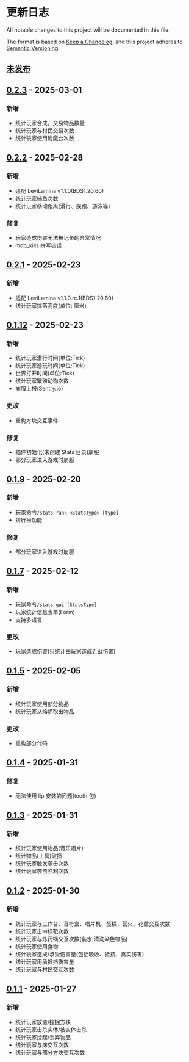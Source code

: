 # 更新日志

All notable changes to this project will be documented in this file.

The format is based on [Keep a Changelog](https://keepachangelog.com/en/1.0.0/),
and this project adheres to [Semantic Versioning](https://semver.org/spec/v2.0.0.html).

## [未发布]

## [0.2.3] - 2025-03-01

### 新增

- 统计玩家合成，交易物品数量
- 统计玩家与村民交易次数
- 统计玩家使用附魔台次数

## [0.2.2] - 2025-02-28

### 新增

- 适配 LeviLamina v1.1.0(BDS1.20.60)
- 统计玩家捕鱼次数
- 统计玩家移动距离(滑行、疾跑、游泳等)

### 修复

- 玩家造成伤害无法被记录的异常情况
- mob_kills 拼写错误

## [0.2.1] - 2025-02-23

### 新增

- 适配 LeviLamina v1.1.0.rc.1(BDS1.20.60)
- 统计玩家摔落高度(单位: 厘米)

## [0.1.12] - 2025-02-23

### 新增

- 统计玩家潜行时间(单位:Tick)
- 统计玩家游玩时间(单位:Tick)
- 世界打开时间(单位:Tick)
- 统计玩家繁殖动物次数
- 崩服上报(Sentry.io)

### 更改

- 重构方块交互事件

### 修复

- 插件初始化(未创建 Stats 目录)崩服
- 部分玩家进入游戏时崩服

## [0.1.9] - 2025-02-20

### 新增

- 玩家命令`/stats rank <StatsType> [type]`
- 排行榜功能

### 修复

- 部分玩家进入游戏时崩服

## [0.1.7] - 2025-02-12

### 新增

- 玩家命令`/stats gui [StatsType]`
- 玩家统计信息表单(Form)
- 支持多语言

### 更改

- 玩家造成伤害(只统计由玩家造成近战伤害)

## [0.1.5] - 2025-02-05

### 新增

- 统计玩家使用部分物品
- 统计玩家从熔炉取出物品

### 更改

- 重构部分代码

## [0.1.4] - 2025-01-31

### 修复

- 无法使用 lip 安装的问题(tooth 包)

## [0.1.3] - 2025-01-31

### 新增

- 统计玩家使用物品(音乐唱片)
- 统计物品(工具)破损
- 统计玩家触发袭击次数
- 统计玩家袭击胜利次数

## [0.1.2] - 2025-01-30

### 新增

- 统计玩家与工作台、音符盒、唱片机、蛋糕、营火、花盆交互次数
- 统计玩家击中标靶次数
- 统计玩家与炼药锅交互次数(装水,清洗染色物品)
- 统计玩家使用食物
- 统计玩家造成/承受伤害量(包括吸收、抵抗、真实伤害)
- 统计玩家用盾抵挡伤害量
- 统计玩家与村民交互次数

## [0.1.1] - 2025-01-27

### 新增

- 统计玩家放置/挖掘方块
- 统计玩家击杀实体/被实体击杀
- 统计玩家捡起/丢弃物品
- 统计玩家与床交互次数
- 统计玩家与部分方块交互次数

[未发布]: https://github.com/LeafKnife/Stats/compare/v0.2.3...dev
[0.2.3]: https://github.com/LeafKnife/Stats/compare/v0.2.2...v0.2.3
[0.2.2]: https://github.com/LeafKnife/Stats/compare/v0.2.1...v0.2.2
[0.2.1]: https://github.com/LeafKnife/Stats/compare/v0.1.12...v0.2.1
[0.1.12]: https://github.com/LeafKnife/Stats/compare/v0.1.9...v0.1.12
[0.1.9]: https://github.com/LeafKnife/Stats/compare/v0.1.7...v0.1.9
[0.1.7]: https://github.com/LeafKnife/Stats/compare/v0.1.5...v0.1.7
[0.1.5]: https://github.com/LeafKnife/Stats/compare/v0.1.4...v0.1.5
[0.1.4]: https://github.com/LeafKnife/Stats/compare/v0.1.3...v0.1.4
[0.1.3]: https://github.com/LeafKnife/Stats/compare/v0.1.2...v0.1.3
[0.1.2]: https://github.com/LeafKnife/Stats/compare/v0.1.1...v0.1.2
[0.1.1]: https://github.com/LeafKnife/Stats/releases/tag/v0.1.1
